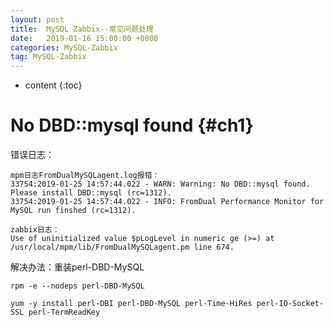 ```yaml
---
layout: post
title:  MySQL Zabbix--常见问题处理
date:   2019-01-16 15:00:00 +0800
categories: MySQL-Zabbix
tag: MySQL-Zabbix
---
```


* content
{:toc}


No DBD::mysql found                 {#ch1}
====================================
错误日志：
```
mpm日志FromDualMySQLagent.log报错：
33754:2019-01-25 14:57:44.022 - WARN: Warning: No DBD::mysql found. Please install DBD::mysql (rc=1312).
33754:2019-01-25 14:57:44.022 - INFO: FromDual Performance Monitor for MySQL run finshed (rc=1312).

zabbix日志：
Use of uninitialized value $pLogLevel in numeric ge (>=) at /usr/local/mpm/lib/FromDualMySQLagent.pm line 674.

```

解决办法：重装perl-DBD-MySQL
```
rpm -e --nodeps perl-DBD-MySQL

yum -y install perl-DBI perl-DBD-MySQL perl-Time-HiRes perl-IO-Socket-SSL perl-TermReadKey

```


